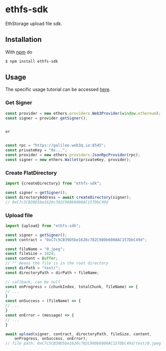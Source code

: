 # ethfs-sdk
EthStorage upload file sdk.

## Installation

With [npm](https://npmjs.org) do

```bash
$ npm install ethfs-sdk
```

## Usage
The specific usage tutorial can be accessed [here](https://docs.web3url.io/tutorials/upload-your-first-file-with-ethfs-sdk).

### Get Signer
```js
const provider = new ethers.providers.Web3Provider(window.ethereum);
const signer = provider.getSigner();


or


const rpc = "https://galileo.web3q.io:8545";
const privateKey = "0x...";
const provider = new ethers.providers.JsonRpcProvider(rpc);
const signer = new ethers.Wallet(privateKey, provider);
```


### Create FlatDirectory

```js
import {createDirectory} from "ethfs-sdk";

const signer = getSigner(); 
const directoryAddress = await createDirectory(signer);
// 0xC7c5CB39D5be1626c782C980b6008AC157DbC49d
```


### Upload file

```js
import {upload} from "ethfs-sdk";

const signer = getSigner();
const contract = "0xC7c5CB39D5be1626c782C980b6008AC157DbC49d";

const fileName = "0.jpeg";
const fileSize = 1024;
const content = Buffer;
// "" means the file is in the root directory
const dirPath = "test/";
const directoryPath = dirPath + fileName;

// callback, can be null
const onProgress = (chunkIndex, totalChunk, fileName) => {
// ...
}
const onSuccess = (fileName) => {
// ...
}
const onError = (message) => {
// ...
}

await upload(signer, contract, directoryPath, fileSize, content,
    onProgress, onSuccess, onError);
// file path: 0xC7c5CB39D5be1626c782C980b6008AC157DbC49d/test/0.jpeg
```
